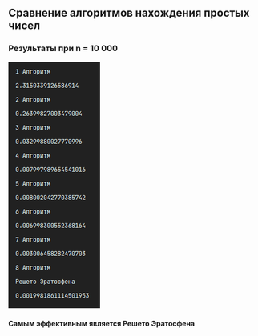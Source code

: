 ## Сравнение алгоритмов нахождения простых чисел

### Результаты при n = 10 000

![result](result.png)

#### Самым эффективным является Решето Эратосфена
